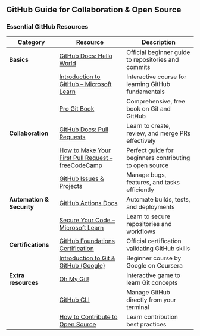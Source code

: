 ## GitHub Guide for Collaboration & Open Source
###  Essential GitHub Resources

| Category | Resource | Description |
|-----------|-----------|-------------|
| **Basics** | [GitHub Docs: Hello World](https://docs.github.com/en/get-started/quickstart/hello-world) | Official beginner guide to repositories and commits |
|  | [Introduction to GitHub – Microsoft Learn](https://learn.microsoft.com/en-us/training/modules/introduction-to-github/) | Interactive course for learning GitHub fundamentals |
|  | [Pro Git Book](https://git-scm.com/book/en/v2) | Comprehensive, free book on Git and GitHub |
|  **Collaboration** | [GitHub Docs: Pull Requests](https://docs.github.com/en/pull-requests) | Learn to create, review, and merge PRs effectively |
|  | [How to Make Your First Pull Request – freeCodeCamp](https://www.freecodecamp.org/news/how-to-make-your-first-pull-request-on-github/) | Perfect guide for beginners contributing to open source |
|  | [GitHub Issues & Projects](https://learn.microsoft.com/en-us/training/modules/plan-track-work-github/) | Manage bugs, features, and tasks efficiently |
|  **Automation & Security** | [GitHub Actions Docs](https://docs.github.com/en/actions) | Automate builds, tests, and deployments |
|  | [Secure Your Code – Microsoft Learn](https://learn.microsoft.com/en-us/training/modules/secure-your-code-github/) | Learn to secure repositories and workflows |
|  **Certifications** | [GitHub Foundations Certification](https://learn.microsoft.com/en-us/credentials/github/github-foundations/) | Official certification validating GitHub skills |
|  | [Introduction to Git & GitHub (Google)](https://www.coursera.org/learn/introduction-git-github) | Beginner course by Google on Coursera |
|  **Extra resources** | [Oh My Git!](https://ohmygit.org/) | Interactive game to learn Git concepts |
|  | [GitHub CLI](https://cli.github.com/) | Manage GitHub directly from your terminal |
|  | [How to Contribute to Open Source](https://opensource.guide/how-to-contribute/) | Learn contribution best practices |



